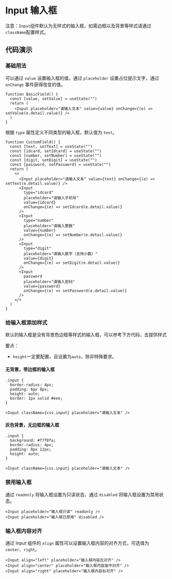 # Input 输入框

注意：`Input`组件默认为无样式的输入框，如需边框以及背景等样式请通过`className`配置样式。

## 代码演示

### 基础用法

可以通过 `value` 设置输入框的值，通过 `placeholder` 设置占位提示文字，通过 `onChange` 事件获得改变的值。

```tsx
function BasicField() {
  const [value, setValue] = useState("")
  return (
    <Input placeholder="请输入文本" value={value} onChange={(e) => setValue(e.detail.value)} />
  )
}
```

根据 `type` 属性定义不同类型的输入框，默认值为 `text`。

```tsx
function CustomField() {
  const [text, setText] = useState("")
  const [idcard, setIdcard] = useState("")
  const [number, setNumber] = useState("")
  const [digit, setDigit] = useState("")
  const [password, setPassword] = useState("")
  return (
    <>
      <Input placeholder="请输入文本" value={text} onChange={(e) => setText(e.detail.value)} />
      <Input
        type="idcard"
        placeholder="请输入手机号"
        value={idcard}
        onChange={(e) => setIdcard(e.detail.value)}
      />
      <Input
        type="number"
        placeholder="请输入整数"
        value={number}
        onChange={(e) => setNumber(e.detail.value)}
      />
      <Input
        type="digit"
        placeholder="请输入数字（支持小数）"
        value={digit}
        onChange={(e) => setDigit(e.detail.value)}
      />
      <Input
        password
        placeholder="请输入密码"
        value={password}
        onChange={(e) => setPassword(e.detail.value)}
      />
    </>
  )
}
```

### 给输入框添加样式
默认的输入框是没有背景色边框等样式的输入框，可以参考下方代码，去提供样式

要点：
- `height`一定要配置，且设置为`auto`，除非特殊要求。

#### 无背景，带边框的输入框
```less
.input {
  border-radius: 4px;
  padding: 6px 8px;
  height: auto;
  border: 1px solid #eee;
}
```

```tsx
<Input className={css.input} placeholder="请输入文本" />
```

#### 灰色背景，无边框的输入框
```less
.input {
  background: #f7f8fa;
  border-radius: 4px;
  padding: 8px 12px;
  height: auto;
}
```

```tsx
<Input className={css.input} placeholder="请输入文本" />
```

### 禁用输入框

通过 `readonly` 将输入框设置为只读状态，通过 `disabled` 将输入框设置为禁用状态。

```tsx
<Input placeholder="输入框只读" readonly />
<Input placeholder="输入框已禁用" disabled />
```

### 输入框内容对齐

通过 Input 组件的 `align` 属性可以设置输入框内容的对齐方式，可选值为 `center`、`right`。

```tsx
<Input align="left" placeholder="输入框内容左对齐" />
<Input align="center" placeholder="输入框内容居中对齐" />
<Input align="right" placeholder="输入框内容右对齐" />
```